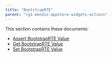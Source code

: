 ```yaml
---
title: "BootstrapRTE"
parent: "rg1-mendix-appstore-widgets-actions"
---
```


This section contains these documents:

* [Assert BootstrapRTE Value](rg1-assert-bootstraprte-value)
* [Get BootstrapRTE Value](rg1-get-bootstraprte-value)
* [Set BootstrapRTE Value](rg1-set-bootstraprte-value)
